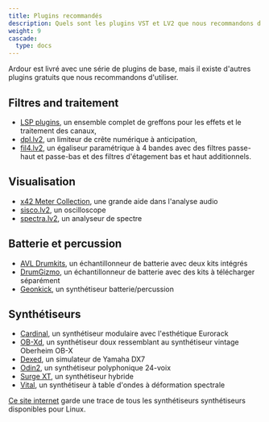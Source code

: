 ```yaml
---
title: Plugins recommandés
description: Quels sont les plugins VST et LV2 que nous recommandons d'utiliser avec Ardour ?
weight: 9
cascade:
  type: docs
---
```


Ardour est livré avec une série de plugins de base, mais il existe d'autres plugins gratuits que nous recommandons d'utiliser.

## Filtres and traitement

- [LSP plugins](https://lsp-plug.in/), un ensemble complet de greffons pour les effets et le traitement des canaux,
- [dpl.lv2](https://x42-plugins.com/x42/x42-limiter), un limiteur de crête numérique à anticipation,
- [fil4.lv2](https://x42-plugins.com/x42/x42-eq), un égaliseur paramétrique à 4 bandes avec des filtres passe-haut et passe-bas et des filtres d'étagement bas et haut additionnels.
<!-- - [airwindows](https://www.airwindows.com/) -->

## Visualisation

- [x42 Meter Collection](https://x42-plugins.com/x42/x42-meters), une grande aide dans l'analyse audio
- [sisco.lv2](https://x42-plugins.com/x42/x42-scope), un oscilloscope
- [spectra.lv2](https://x42-plugins.com/x42/x42-spectra), un analyseur de spectre

## Batterie et percussion

- [AVL Drumkits](https://x42-plugins.com/x42/x42-avldrums), un échantillonneur de batterie avec deux kits intégrés
- [DrumGizmo](https://drumgizmo.org), un échantillonneur de batterie avec des kits à télécharger séparément
- [Geonkick](https://github.com/free-sm/geonkick), un synthétiseur batterie/percussion

## Synthétiseurs

- [Cardinal](https://github.com/DISTRHO/Cardinal), un synthétiseur modulaire avec l'esthétique Eurorack
- [OB-Xd](https://github.com/reales/OB-Xd), un synthétiseur doux ressemblant au synthétiseur vintage Oberheim OB-X
- [Dexed](https://github.com/asb2m10/dexed), un simulateur de Yamaha DX7
- [Odin2](https://www.thewavewarden.com/odin2), un synthétiseur polyphonique 24-voix
- [Surge XT](https://surge-synthesizer.github.io/), un synthétiseur hybride
- [Vital](https://vital.audio/), un synthétiseur à table d'ondes à déformation spectrale
<!-- - [Helm](https://tytel.org/helm/) -->

[Ce site internet](http://linuxsynths.com/) garde une trace de tous les synthétiseurs
synthétiseurs disponibles pour Linux.